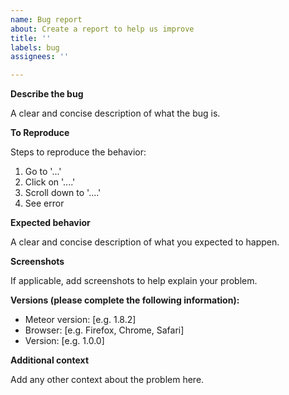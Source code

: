 ```yaml
---
name: Bug report
about: Create a report to help us improve
title: ''
labels: bug
assignees: ''

---
```

<!-- Read a guide on [opening issues](https://opensource.guide/how-to-contribute/#opening-an-issue) -->
**Describe the bug**

A clear and concise description of what the bug is.

**To Reproduce**

Steps to reproduce the behavior:
1. Go to '...'
2. Click on '....'
3. Scroll down to '....'
4. See error

**Expected behavior**

A clear and concise description of what you expected to happen.

**Screenshots**

If applicable, add screenshots to help explain your problem.

**Versions (please complete the following information):**
- Meteor version: [e.g. 1.8.2]
- Browser: [e.g. Firefox, Chrome, Safari]
- Version: [e.g. 1.0.0]

**Additional context**

Add any other context about the problem here.
